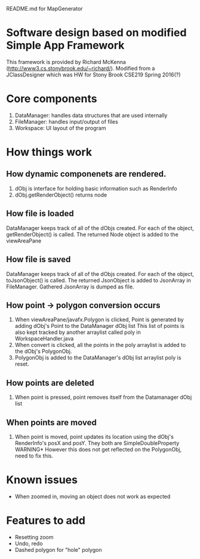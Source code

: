 README.md for MapGenerator

# Software design based on modified Simple App Framework
This framework is provided by Richard McKenna (http://www3.cs.stonybrook.edu/~richard/).
Modified from a JClassDesigner which was HW for Stony Brook CSE219 Spring 2016(?)

# Core components
1. DataManager: handles data structures that are used internally
2. FileManager: handles input/output of files
3. Workspace: UI layout of the program

# How things work
## How dynamic componenets are rendered.
1. dObj is interface for holding basic information such as RenderInfo
2. dObj.getRenderObject() returns node

## How file is loaded
DataManager keeps track of all of the dObjs created.
For each of the object, getRenderObject() is called.
The returned Node object is added to the viewAreaPane

## How file is saved
DataManager keeps track of all of the dObjs created.
For each of the object, toJsonObject() is called.
The returned JsonObject is added to JsonArray in FileManager.
Gathered JsonArray is dumped as file.

## How point -> polygon conversion occurs
1. When viewAreaPane/javafx.Polygon is clicked, Point is generated by adding dObj's Point to the DataManager dObj list
   This list of points is also kept tracked by another arraylist called poly in WorkspaceHandler.java
2. When convert is clicked, all the points in the poly arraylist is added to the dObj's PolygonObj.
3. PolygonObj is added to the DataManager's dObj list
   arraylist poly is reset.

## How points are deleted
1. When point is pressed, point removes itself from the Datamanager dObj list

## When points are moved
1. When point is moved, point updates its location using the dObj's RenderInfo's posX and posY. They both are SimpleDoubleProperty
WARNING* However this does not get reflected on the PolygonObj, need to fix this.

# Known issues
* When zoomed in, moving an object does not work as expected

# Features to add
* Resetting zoom
* Undo, redo
* Dashed polygon for "hole" polygon